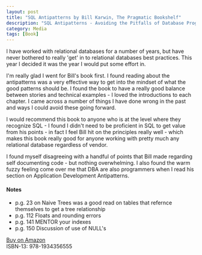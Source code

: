 ```yaml
---
layout: post
title: "SQL Antipatterns by Bill Karwin, The Pragmatic Bookshelf"
description: "SQL Antipatterns - Avoiding the Pitfalls of Database Programming"
category: Media
tags: [Book]
---
```

I have worked with relational databases for a number of years, but have never bothered to really 'get' in to relational databases best practices. This year I decided it was the year I would put some effort in.

I'm really glad I went for Bill's book first. I found reading about the antipatterns was a very effective way to get into the mindset of what the good patterns should be. I found the book to have a really good balance between stories and technical examples - I loved the introductions to each chapter. I came across a number of things I have done wrong in the past and ways I could avoid these going forward.

I would recommend this book to anyone who is at the level where they recognize SQL - I found I didn't need to be proficient in SQL to get value from his points - in fact I feel Bill hit on the principles really well - which makes this book really good for anyone working with pretty much any relational database regardless of vendor.

I found myself disagreeing with a handful of points that Bill made regarding self documenting code - but nothing overwhelming. I also found the warm fuzzy feeling come over me that DBA are also programmers when I read his section on Application Development Antipatterns.

#### Notes ####
- p.g. 23 on Naive Trees was a good read on tables that refernce themselves to get a tree relationship  
- p.g. 112 Floats and rounding errors  
- p.g. 141 MENTOR your indexes  
- p.g. 150 Discussion of use of NULL's  

[Buy on Amazon](http://www.amazon.com/SQL-Antipatterns-Programming-Pragmatic-Programmers/dp/1934356557)  
ISBN-13: 978-1934356555


